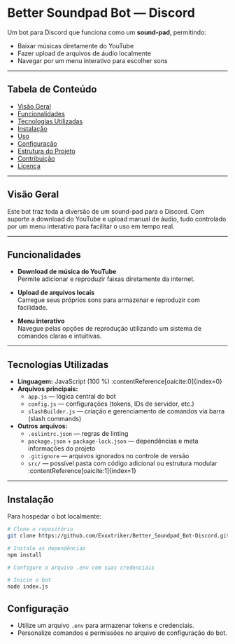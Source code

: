 #  Better Soundpad Bot — Discord

Um bot para Discord que funciona como um **sound-pad**, permitindo:

- Baixar músicas diretamente do YouTube  
- Fazer upload de arquivos de áudio localmente  
- Navegar por um menu interativo para escolher sons

---

##  Tabela de Conteúdo

- [Visão Geral](#visão-geral)  
- [Funcionalidades](#funcionalidades)  
- [Tecnologias Utilizadas](#tecnologias-utilizadas)  
- [Instalação](#instalação)  
- [Uso](#uso)  
- [Configuração](#configuração)  
- [Estrutura do Projeto](#estrutura-do-projeto)  
- [Contribuição](#contribuição)  
- [Licença](#licença)

---

##  Visão Geral

Este bot traz toda a diversão de um sound-pad para o Discord. Com suporte a download do YouTube e upload manual de áudio, tudo controlado por um menu interativo para facilitar o uso em tempo real.

---

##  Funcionalidades

-  **Download de música do YouTube**  
  Permite adicionar e reproduzir faixas diretamente da internet.

-  **Upload de arquivos locais**  
  Carregue seus próprios sons para armazenar e reproduzir com facilidade.

-  **Menu interativo**  
  Navegue pelas opções de reprodução utilizando um sistema de comandos claras e intuitivas.

---

##  Tecnologias Utilizadas

- **Linguagem:** JavaScript (100 %) :contentReference[oaicite:0]{index=0}  
- **Arquivos principais:**
  - `app.js` — lógica central do bot  
  - `config.js` — configurações (tokens, IDs de servidor, etc.)  
  - `slashBuilder.js` — criação e gerenciamento de comandos via barra (slash commands)  
- **Outros arquivos:**
  - `.eslintrc.json` — regras de linting  
  - `package.json` + `package-lock.json` — dependências e meta informações do projeto  
  - `.gitignore` — arquivos ignorados no controle de versão  
  - `src/` — possível pasta com código adicional ou estrutura modular :contentReference[oaicite:1]{index=1}

---

## Instalação
Para hospedar o bot localmente:
```bash
# Clone o repositório
git clone https://github.com/Exxxtriker/Better_Soundpad_Bot-Discord.git

# Instale as dependências
npm install

# Configure o arquivo .env com suas credenciais

# Inicie o bot
node index.js
```

## Configuração
- Utilize um arquivo `.env` para armazenar tokens e credenciais.
- Personalize comandos e permissões no arquivo de configuração do bot.
